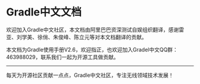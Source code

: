 Gradle中文文档
=======
欢迎加入Gradle中文社区，本文档由阿里巴巴资深测试自娱组织翻译，感谢雷亚、刘学美、徐俏、朱俊峰、陈立元等对本文档翻译的贡献。

本文档为Gradle使用手册V2.6，欢迎指正，也欢迎加入Gradel中文QQ群：463988029，联系我们一起为开源工具做贡献。


------------------------------

每天为开源社区贡献一点点，Gradle中文社区，专注无线领域技术发展！

